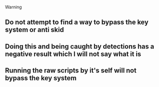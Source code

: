 > [!WARNING]
> ## **Do not attempt to find a way to bypass the key system or anti skid**
> ## **Doing this and being caught by detections has a negative result which I will not say what it is**
> ## **Running the raw scripts by it's self will not bypass the key system**
